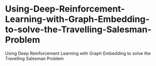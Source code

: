 # Using-Deep-Reinforcement-Learning-with-Graph-Embedding-to-solve-the-Travelling-Salesman-Problem
Using Deep Reinforcement Learning with Graph Embedding to solve the Travelling Salesman Problem
